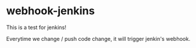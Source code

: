 # webhook-jenkins
This is a test for jenkins!


Everytime we change / push code change, it will trigger jenkin's webhook. 
